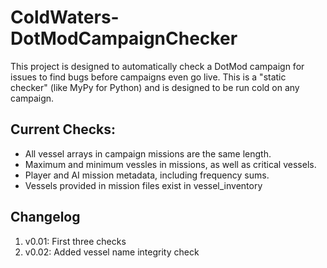 # ColdWaters-DotModCampaignChecker
This project is designed to automatically check a DotMod campaign for issues to find bugs before campaigns even go live.
This is a "static checker" (like MyPy for Python) and is designed to be run cold on any campaign.

## Current Checks:
- All vessel arrays in campaign missions are the same length. 
- Maximum and minimum vessles in missions, as well as critical vessels. 
- Player and AI mission metadata, including frequency sums. 
- Vessels provided in mission files exist in vessel_inventory

## Changelog
1. v0.01: First three checks
2. v0.02: Added vessel name integrity check